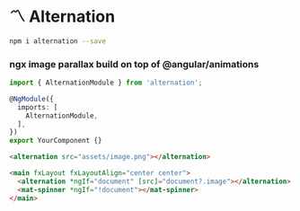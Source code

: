 # 〽️ Alternation 

```bash
npm i alternation --save
```

### ngx image parallax build on top of @angular/animations

```ts
import { AlternationModule } from 'alternation';

@NgModule({
  imports: [
    AlternationModule,
  ],
})
export YourComponent {}
```

```html
<alternation src="assets/image.png"></alternation>
```

```html
<main fxLayout fxLayoutAlign="center center">
  <alternation *ngIf="document" [src]="document?.image"></alternation>
  <mat-spinner *ngIf="!document"></mat-spinner>
</main>
```
